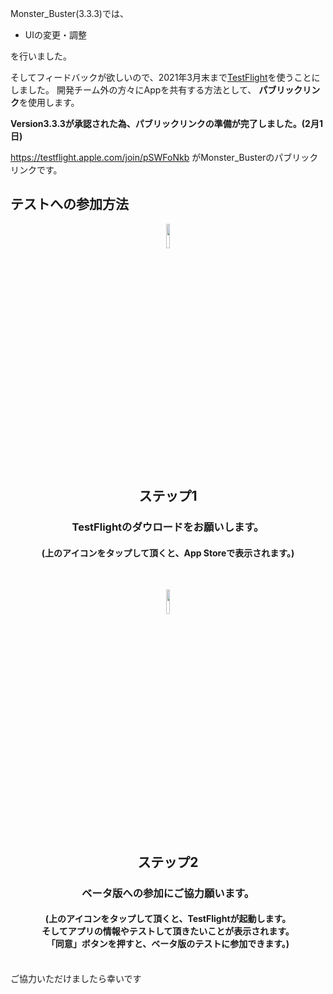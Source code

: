 Monster_Buster(3.3.3)では、
 - UIの変更・調整
 
を行いました。

そしてフィードバックが欲しいので、2021年3月末まで[TestFlight](https://developer.apple.com/jp/testflight/)を使うことにしました。
開発チーム外の方々にAppを共有する方法として、 **パブリックリンク**を使用します。 

**Version3.3.3が承認された為、パブリックリンクの準備が完了しました。(2月1日)**

https://testflight.apple.com/join/pSWFoNkb がMonster_Busterのパブリックリンクです。

## テストへの参加方法
<p align="center">
 <a href="https://apps.apple.com/jp/app/testflight/id899247664"><img src="https://user-images.githubusercontent.com/60394438/106409598-3c983200-6484-11eb-8924-8791f8d5864c.jpg" width="10%" />
  </a>
<h2 align="center">ステップ1</h2><h3 align="center">TestFlightのダウロードをお願いします。</h3><h4 align="center">(上のアイコンをタップして頂くと、App Storeで表示されます。)</h4>
<br>
<p align="center">
 <a href="https://testflight.apple.com/join/pSWFoNkb"><img src="https://user-images.githubusercontent.com/60394438/106410644-a31e4f80-6486-11eb-8c34-8b4aa91d9ead.jpg" width="10%" />
  </a>
<h2 align="center">ステップ2</h2><h3 align="center">ベータ版への参加にご協力願います。</h3><h4 align="center">(上のアイコンをタップして頂くと、TestFlightが起動します。<br>そしてアプリの情報やテストして頂きたいことが表示されます。<br>「同意」ボタンを押すと、ベータ版のテストに参加できます。)</h4>
<br>
ご協力いただけましたら幸いです
